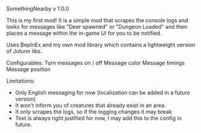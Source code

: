 SomethingNearby v 1.0.0

This is my first mod! It is a simple mod that scrapes the console logs and looks for 
messages like "Deer spawned" or "Dungeon Loaded" and then places a message within 
the in-game UI for you to be notified.

Uses BepInEx and my own mod library which contains a lightweight version of Jotunn libs.

Configurables:
Turn messages on / off
Message color
Message timings
Message position

Limitations:
- Only English messaging for now (localization can be added in a future version)
- It won't inform you of creatures that already exist in an area.
- It only scrapes the logs, so if the logging changes it may break
- Text is always right justified for now, I may add this to the config in future.
